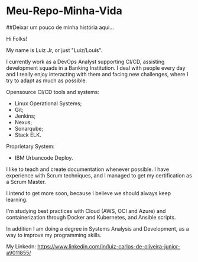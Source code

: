 # Meu-Repo-Minha-Vida

##Deixar um pouco de minha história aqui...

<p>Hi Folks!</p>
<p>My name is Luiz Jr, or just "Luiz/Louis".</p>

<p>I currently work as a DevOps Analyst supporting CI/CD, assisting development squads in a Banking Institution. I deal with people every day and I really enjoy interacting with them and facing new challenges, where I try to adapt as much as possible.</p>

<p>Opensource CI/CD tools and systems: </p>

- Linux Operational Systems;
- Git;
- Jenkins;
- Nexus;
- Sonarqube;
- Stack ELK.

<p>Proprietary System:</p>

- IBM Urbancode Deploy. 


<p>I like to teach and create documentation whenever possible. I have experience with Scrum techniques, and I managed to get my certification as a Scrum Master.</p>

<p>I intend to get more soon, because I believe we should always keep learning.</p>

<p>I'm studying best practices with Cloud (AWS, OCI and Azure) and containerization through Docker and Kubernetes, and Ansible scripts. </p>

<p>In addition I am doing a degree in Systems Analysis and Development, as a way to improve my programming skills.</p>

My Linkedn: https://www.linkedin.com/in/luiz-carlos-de-oliveira-junior-a9011855/
